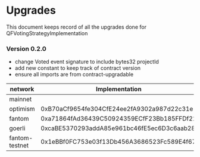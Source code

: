 # Upgrades

This document keeps record of all the upgrades done for QFVotingStrategyImplementation


### Version 0.2.0

- change Voted event signature to include bytes32 projectId 
- add new constant to keep track of contract version
- ensure all imports are from contract-upgradable  


| network        | Implementation                             | Prev Implementation                        | Link To Factory Txn                                                |
|----------------|--------------------------------------------|--------------------------------------------|--------------------------------------------------------------------|
| mainnet        |                                            | 0x114885035DAF6f8E09BE55Ed2169d41A512dad45 |                                                                    |
| optimism       | 0xB70aCf9654fe304CfE24ee2fA9302a987d22c31e | 0xB70aCf9654fe304CfE24ee2fA9302a987d22c31e | 0xd1cde2ca87e00bbddb6b2dc81540021c64ebde27ab6ccedd560243e268a5caf8 |
| fantom         | 0xa71864fAd36439C50924359ECfF23Bb185FFDf21 | 0x114885035DAF6f8E09BE55Ed2169d41A512dad45 | 0x16607d7933eea83624e7be3d4c14239226269771b268ff86dc3044773f0abaee |
| goerli         | 0xcaBE5370293addA85e961bc46fE5ec6D3c6aab28 | 0xfdEAf531f04fd7C6de3938e2069beE83aBadFe08 | 0xa7efaf4e3a1e112b9988b40ecf8d4118d3d85a900cf58cc8cf88f47ad40e92c0 |
| fantom-testnet | 0x1eBBf0FC753e03f13Db456A3686523Fc589E4f67 | 0x4ba9Ed9C90d955FD92687d9aB49deFcCa3C3a959 | 0x009597d84ef86b1794f590e3c9d70df09bdf88cf8efbebcdef5144cced704981 |